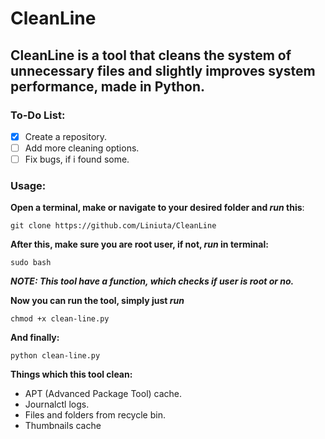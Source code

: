# CleanLine
## CleanLine is a tool that cleans the system of unnecessary files and slightly improves system performance, made in Python.
### To-Do List:
- [x] Create a repository.
- [ ] Add more cleaning options.
- [ ] Fix bugs, if i found some.
### Usage:
**Open a terminal, make or navigate to your desired folder and _run_ this**:
``` 
git clone https://github.com/Liniuta/CleanLine 
```
**After this, make sure you are root user, if not, _run_ in terminal:**
```
sudo bash
```
***NOTE: This tool have a function, which checks if user is root or no.***

**Now you can run the tool, simply just _run_**
```
chmod +x clean-line.py
```
**And finally:**
```
python clean-line.py
```
**Things which this tool clean:**
- APT (Advanced Package Tool) cache.
- Journalctl logs.
- Files and folders from recycle bin.
- Thumbnails cache
